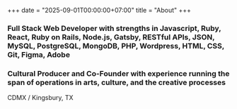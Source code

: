 +++
date = "2025-09-01T00:00:00+07:00"
title = "About"
+++

### Full Stack Web Developer with strengths in Javascript, Ruby, React, Ruby on Rails, Node.js, Gatsby, RESTful APIs, JSON, MySQL, PostgreSQL, MongoDB, PHP, Wordpress, HTML, CSS, Git, Figma, Adobe

### Cultural Producer and Co-Founder with experience running the span of operations in arts, culture, and the creative processes

CDMX / Kingsbury, TX
